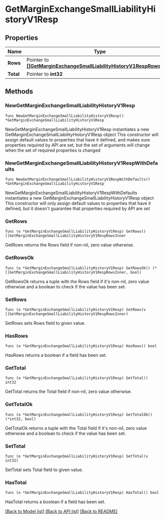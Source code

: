 # GetMarginExchangeSmallLiabilityHistoryV1Resp

## Properties

Name | Type | Description | Notes
------------ | ------------- | ------------- | -------------
**Rows** | Pointer to [**[]GetMarginExchangeSmallLiabilityHistoryV1RespRowsInner**](GetMarginExchangeSmallLiabilityHistoryV1RespRowsInner.md) |  | [optional] 
**Total** | Pointer to **int32** |  | [optional] 

## Methods

### NewGetMarginExchangeSmallLiabilityHistoryV1Resp

`func NewGetMarginExchangeSmallLiabilityHistoryV1Resp() *GetMarginExchangeSmallLiabilityHistoryV1Resp`

NewGetMarginExchangeSmallLiabilityHistoryV1Resp instantiates a new GetMarginExchangeSmallLiabilityHistoryV1Resp object
This constructor will assign default values to properties that have it defined,
and makes sure properties required by API are set, but the set of arguments
will change when the set of required properties is changed

### NewGetMarginExchangeSmallLiabilityHistoryV1RespWithDefaults

`func NewGetMarginExchangeSmallLiabilityHistoryV1RespWithDefaults() *GetMarginExchangeSmallLiabilityHistoryV1Resp`

NewGetMarginExchangeSmallLiabilityHistoryV1RespWithDefaults instantiates a new GetMarginExchangeSmallLiabilityHistoryV1Resp object
This constructor will only assign default values to properties that have it defined,
but it doesn't guarantee that properties required by API are set

### GetRows

`func (o *GetMarginExchangeSmallLiabilityHistoryV1Resp) GetRows() []GetMarginExchangeSmallLiabilityHistoryV1RespRowsInner`

GetRows returns the Rows field if non-nil, zero value otherwise.

### GetRowsOk

`func (o *GetMarginExchangeSmallLiabilityHistoryV1Resp) GetRowsOk() (*[]GetMarginExchangeSmallLiabilityHistoryV1RespRowsInner, bool)`

GetRowsOk returns a tuple with the Rows field if it's non-nil, zero value otherwise
and a boolean to check if the value has been set.

### SetRows

`func (o *GetMarginExchangeSmallLiabilityHistoryV1Resp) SetRows(v []GetMarginExchangeSmallLiabilityHistoryV1RespRowsInner)`

SetRows sets Rows field to given value.

### HasRows

`func (o *GetMarginExchangeSmallLiabilityHistoryV1Resp) HasRows() bool`

HasRows returns a boolean if a field has been set.

### GetTotal

`func (o *GetMarginExchangeSmallLiabilityHistoryV1Resp) GetTotal() int32`

GetTotal returns the Total field if non-nil, zero value otherwise.

### GetTotalOk

`func (o *GetMarginExchangeSmallLiabilityHistoryV1Resp) GetTotalOk() (*int32, bool)`

GetTotalOk returns a tuple with the Total field if it's non-nil, zero value otherwise
and a boolean to check if the value has been set.

### SetTotal

`func (o *GetMarginExchangeSmallLiabilityHistoryV1Resp) SetTotal(v int32)`

SetTotal sets Total field to given value.

### HasTotal

`func (o *GetMarginExchangeSmallLiabilityHistoryV1Resp) HasTotal() bool`

HasTotal returns a boolean if a field has been set.


[[Back to Model list]](../README.md#documentation-for-models) [[Back to API list]](../README.md#documentation-for-api-endpoints) [[Back to README]](../README.md)


